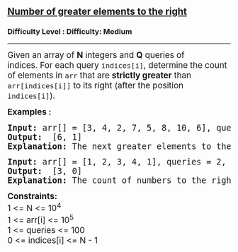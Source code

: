 <h2><a href="https://www.geeksforgeeks.org/problems/number-of-nges-to-the-right/1">Number of greater elements to the right</a></h2><h3>Difficulty Level : Difficulty: Medium</h3><hr><div class="problems_problem_content__Xm_eO"><p><span style="font-size: 14pt;">Given an array of <strong>N</strong> integers and <strong>Q</strong> queries of indices.&nbsp;For each query <code>indices[i]</code>, determine the count of elements in <code>arr</code> that are <strong>strictly greater</strong> than <code>arr[indices[i]]</code> to its right (after the position <code>indices[i]</code>).</span></p>
<p><span style="font-size: 14pt;"><strong>Examples :</strong></span></p>
<pre><span style="font-size: 14pt;"><strong>Input: </strong>arr[] = [3, 4, 2, 7, 5, 8, 10, 6], queries = 2, indices[] = [0, 5]
<strong>Output: </strong> [6, 1]
<strong>Explanation: </strong>The next greater elements to the right of 3(index 0) are 4,7,5,8,10,6. The next greater elements to the right of 8(index 5) is only 10.</span></pre>
<pre><span style="font-size: 14pt;"><strong>Input: </strong>arr[] = [1, 2, 3, 4, 1], queries = 2, indices[] = [0, 3]
<strong>Output: </strong> [3, 0]
<strong>Explanation: </strong>The count of numbers to the right of index 0 which are greater than arr[0] is 3 i.e. (2, 3, 4). Similarly, the count of numbers to the right of index 3 which are greater than arr[3] is 0, since there are no greater elements than 4 to the right of the array.</span></pre>
<p><span style="font-size: 14pt;"><strong>Constraints:</strong><br>1 &lt;= N &lt;= 10<sup>4</sup></span><br><span style="font-size: 14pt;">1 &lt;= arr[i] &lt;= 10<sup>5</sup></span><br><span style="font-size: 14pt;">1 &lt;= queries &lt;= 100<br>0 &lt;= indices[i] &lt;= N - 1</span></p></div>